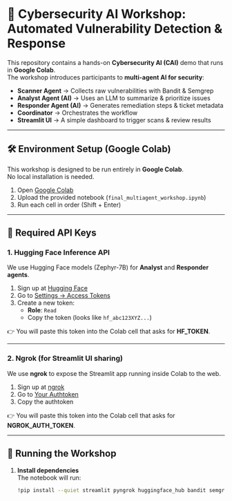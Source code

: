 # 🔐 Cybersecurity AI Workshop: Automated Vulnerability Detection & Response

This repository contains a hands-on **Cybersecurity AI (CAI)** demo that runs in **Google Colab**.  
The workshop introduces participants to **multi-agent AI for security**:
- **Scanner Agent** → Collects raw vulnerabilities with Bandit & Semgrep  
- **Analyst Agent (AI)** → Uses an LLM to summarize & prioritize issues  
- **Responder Agent (AI)** → Generates remediation steps & ticket metadata  
- **Coordinator** → Orchestrates the workflow  
- **Streamlit UI** → A simple dashboard to trigger scans & review results  

---

## 🛠️ Environment Setup (Google Colab)

This workshop is designed to be run entirely in **Google Colab**.  
No local installation is needed.

1. Open [Google Colab](https://colab.research.google.com/)  
2. Upload the provided notebook (`final_multiagent_workshop.ipynb`)  
3. Run each cell in order (Shift + Enter)

---

## 🔑 Required API Keys

### 1. Hugging Face Inference API
We use Hugging Face models (Zephyr-7B) for **Analyst** and **Responder agents**.

1. Sign up at [Hugging Face](https://huggingface.co/join)  
2. Go to [Settings → Access Tokens](https://huggingface.co/settings/tokens)  
3. Create a new token:  
   - **Role**: `Read`  
   - Copy the token (looks like `hf_abc123XYZ...`)  

👉 You will paste this token into the Colab cell that asks for **HF_TOKEN**.

---

### 2. Ngrok (for Streamlit UI sharing)
We use **ngrok** to expose the Streamlit app running inside Colab to the web.

1. Sign up at [ngrok](https://dashboard.ngrok.com/signup)  
2. Go to [Your Authtoken](https://dashboard.ngrok.com/get-started/your-authtoken)  
3. Copy the authtoken  

👉 You will paste this token into the Colab cell that asks for **NGROK_AUTH_TOKEN**.

---

## 🚀 Running the Workshop

1. **Install dependencies**  
   The notebook will run:  
   ```bash
   !pip install --quiet streamlit pyngrok huggingface_hub bandit semgrep

